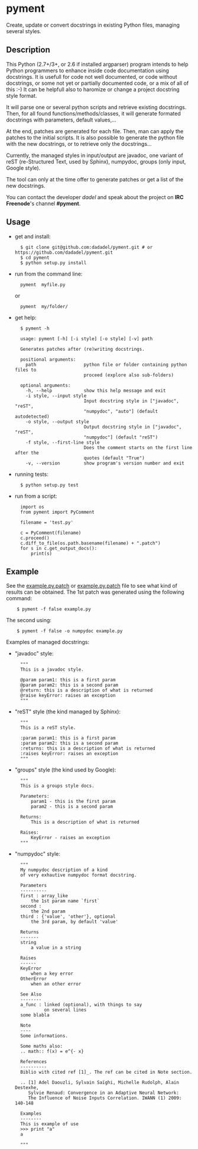 pyment
======

Create, update or convert docstrings in existing Python files, managing several styles.

Description
-----------

This Python (2.7+/3+, or 2.6 if installed argparser) program intends to help Python programmers to enhance inside code documentation using docstrings.
It is usefull for code not well documented, or code without docstrings, or some not yet or partially documented code, or a mix of all of this :-)
It can be helpfull also to haromize or change a project docstring style format.

It will parse one or several python scripts and retrieve existing docstrings.
Then, for all found functions/methods/classes, it will generate formated docstrings with parameters, default values,...

At the end, patches are generated for each file. Then, man can apply the patches to the initial scripts.
It is also possible to generate the python file with the new docstrings, or to retrieve only the docstrings...

Currently, the managed styles in input/output are javadoc, one variant of reST (re-Structured Text, used by Sphinx), numpydoc, groups (only input, Google style).

The tool can only at the time offer to generate patches or get a list of the new docstrings.

You can contact the developer *dadel* and speak about the project on **IRC** **Freenode**'s channel **#pyment**.

Usage
-----
- get and install:

        $ git clone git@github.com:dadadel/pyment.git # or https://github.com/dadadel/pyment.git
        $ cd pyment
        $ python setup.py install

- run from the command line:

        pyment  myfile.py

    or

        pyment  my/folder/

- get help:

        $ pyment -h

        usage: pyment [-h] [-i style] [-o style] [-v] path

        Generates patches after (re)writing docstrings.

        positional arguments:
          path                  python file or folder containing python files to
                                proceed (explore also sub-folders)

        optional arguments:
          -h, --help            show this help message and exit
          -i style, --input style
                                Input docstring style in ["javadoc", "reST",
                                "numpydoc", "auto"] (default autodetected)
          -o style, --output style
                                Output docstring style in ["javadoc", "reST",
                                "numpydoc"] (default "reST")
          -f style, --first-line style
                                Does the comment starts on the first line after the
                                quotes (default "True")
          -v, --version         show program's version number and exit

- running tests:

        $ python setup.py test

- run from a script:

        import os
        from pyment import PyComment

        filename = 'test.py'

        c = PyComment(filename)
        c.proceed()
        c.diff_to_file(os.path.basename(filename) + ".patch")
        for s in c.get_output_docs():
            print(s)

Example
-------
See the [example.py.patch](https://github.com/dadadel/pyment/blob/master/example.py.patch) or [example.py.patch](https://github.com/dadadel/pyment/blob/master/example_numpy.py.patch) file to see what kind of results can be obtained.
The 1st patch was generated using the following command:

        $ pyment -f false example.py

The second using:

        $ pyment -f false -o numpydoc example.py

Examples of managed docstrings:

- "javadoc" style:

        """
        This is a javadoc style.

        @param param1: this is a first param
        @param param2: this is a second param
        @return: this is a description of what is returned
        @raise keyError: raises an exception
        """

- "reST" style (the kind managed by Sphinx):

        """
        This is a reST style.

        :param param1: this is a first param
        :param param2: this is a second param
        :returns: this is a description of what is returned
        :raises keyError: raises an exception
        """

- "groups" style (the kind used by Google):

        """
        This is a groups style docs.

        Parameters:
            param1 - this is the first param
            param2 - this is a second param

        Returns:
            This is a description of what is returned

        Raises:
            KeyError - raises an exception
        """

- "numpydoc" style:

        """
        My numpydoc description of a kind 
        of very exhautive numpydoc format docstring.

        Parameters
        ----------
        first : array_like
            the 1st param name `first`
        second :
            the 2nd param
        third : {'value', 'other'}, optional
            the 3rd param, by default 'value'

        Returns
        -------
        string
            a value in a string

        Raises
        ------
        KeyError
            when a key error
        OtherError
            when an other error

        See Also
        --------
        a_func : linked (optional), with things to say
                 on several lines
        some blabla

        Note
        ----
        Some informations.

        Some maths also:
        .. math:: f(x) = e^{- x}

        References
        ----------
        Biblio with cited ref [1]_. The ref can be cited in Note section.

        .. [1] Adel Daouzli, Sylvain Saïghi, Michelle Rudolph, Alain Destexhe, 
           Sylvie Renaud: Convergence in an Adaptive Neural Network: 
           The Influence of Noise Inputs Correlation. IWANN (1) 2009: 140-148

        Examples
        --------
        This is example of use
        >>> print "a"
        a

        """
